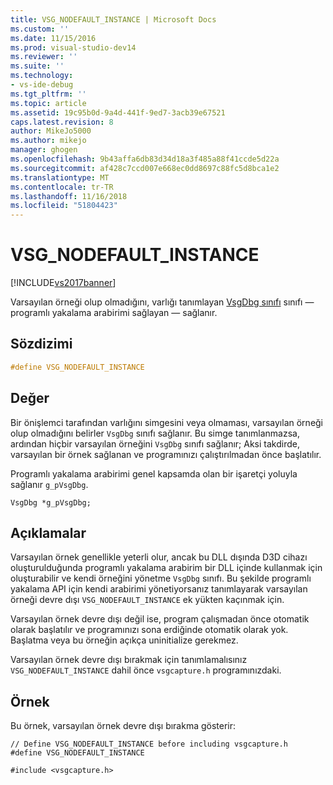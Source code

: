 ```yaml
---
title: VSG_NODEFAULT_INSTANCE | Microsoft Docs
ms.custom: ''
ms.date: 11/15/2016
ms.prod: visual-studio-dev14
ms.reviewer: ''
ms.suite: ''
ms.technology:
- vs-ide-debug
ms.tgt_pltfrm: ''
ms.topic: article
ms.assetid: 19c95b0d-9a4d-441f-9ed7-3acb39e67521
caps.latest.revision: 8
author: MikeJo5000
ms.author: mikejo
manager: ghogen
ms.openlocfilehash: 9b43affa6db83d34d18a3f485a88f41ccde5d22a
ms.sourcegitcommit: af428c7ccd007e668ec0dd8697c88fc5d8bca1e2
ms.translationtype: MT
ms.contentlocale: tr-TR
ms.lasthandoff: 11/16/2018
ms.locfileid: "51804423"
---
```

# <a name="vsgnodefaultinstance"></a>VSG_NODEFAULT_INSTANCE
[!INCLUDE[vs2017banner](../includes/vs2017banner.md)]

Varsayılan örneği olup olmadığını, varlığı tanımlayan [VsgDbg sınıfı](../debugger/vsgdbg-class.md) sınıfı — programlı yakalama arabirimi sağlayan — sağlanır.  
  
## <a name="syntax"></a>Sözdizimi  
  
```cpp  
#define VSG_NODEFAULT_INSTANCE  
```  
  
## <a name="value"></a>Değer  
 Bir önişlemci tarafından varlığını simgesini veya olmaması, varsayılan örneği olup olmadığını belirler `VsgDbg` sınıfı sağlanır. Bu simge tanımlanmazsa, ardından hiçbir varsayılan örneğini `VsgDbg` sınıfı sağlanır; Aksi takdirde, varsayılan bir örnek sağlanan ve programınızı çalıştırılmadan önce başlatılır.  
  
 Programlı yakalama arabirimi genel kapsamda olan bir işaretçi yoluyla sağlanır `g_pVsgDbg`.  
  
```  
VsgDbg *g_pVsgDbg;  
```  
  
## <a name="remarks"></a>Açıklamalar  
 Varsayılan örnek genellikle yeterli olur, ancak bu DLL dışında D3D cihazı oluşturulduğunda programlı yakalama arabirim bir DLL içinde kullanmak için oluşturabilir ve kendi örneğini yönetme `VsgDbg` sınıfı. Bu şekilde programlı yakalama API için kendi arabirimi yönetiyorsanız tanımlayarak varsayılan örneği devre dışı `VSG_NODEFAULT_INSTANCE` ek yükten kaçınmak için.  
  
 Varsayılan örnek devre dışı değil ise, program çalışmadan önce otomatik olarak başlatılır ve programınızı sona erdiğinde otomatik olarak yok. Başlatma veya bu örneğin açıkça uninitialize gerekmez.  
  
 Varsayılan örnek devre dışı bırakmak için tanımlamalısınız `VSG_NODEFAULT_INSTANCE` dahil önce `vsgcapture.h` programınızdaki.  
  
## <a name="example"></a>Örnek  
 Bu örnek, varsayılan örnek devre dışı bırakma gösterir:  
  
```  
// Define VSG_NODEFAULT_INSTANCE before including vsgcapture.h  
#define VSG_NODEFAULT_INSTANCE  
  
#include <vsgcapture.h>  
```



